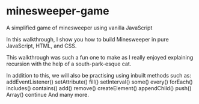 # minesweeper-game
A simplified game of minesweeper using vanilla JavaScript

In this walkthrough, I show you how to build Minesweeper in pure JavaScript, HTML, and CSS.

This walkthrough was such a fun one to make as I really enjoyed explaining recursion with the help of a south-park-esque cat.

In addition to this, we will also be practising using inbuilt methods such as:
addEventListener()
setAttribute()
fill()
setInterval()
some()
every()
forEach()
includes()
contains()
add()
remove()
createElement()
appendChild()
push()
Array()
continue
And many more.
